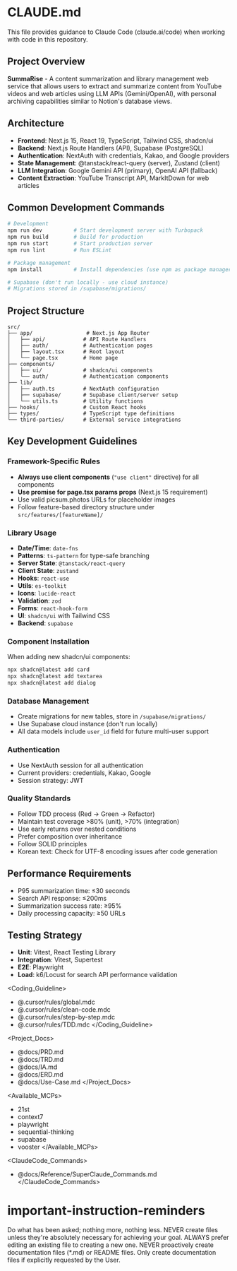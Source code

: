 # CLAUDE.md

This file provides guidance to Claude Code (claude.ai/code) when working with code in this repository.

## Project Overview
**SummaRise** - A content summarization and library management web service that allows users to extract and summarize content from YouTube videos and web articles using LLM APIs (Gemini/OpenAI), with personal archiving capabilities similar to Notion's database views.

## Architecture
- **Frontend**: Next.js 15, React 19, TypeScript, Tailwind CSS, shadcn/ui
- **Backend**: Next.js Route Handlers (API), Supabase (PostgreSQL)
- **Authentication**: NextAuth with credentials, Kakao, and Google providers
- **State Management**: @tanstack/react-query (server), Zustand (client)
- **LLM Integration**: Google Gemini API (primary), OpenAI API (fallback)
- **Content Extraction**: YouTube Transcript API, MarkItDown for web articles

## Common Development Commands

```bash
# Development
npm run dev          # Start development server with Turbopack
npm run build        # Build for production
npm run start        # Start production server
npm run lint         # Run ESLint

# Package management
npm install          # Install dependencies (use npm as package manager)

# Supabase (don't run locally - use cloud instance)
# Migrations stored in /supabase/migrations/
```

## Project Structure

```
src/
├── app/                 # Next.js App Router
│   ├── api/            # API Route Handlers
│   ├── auth/           # Authentication pages
│   ├── layout.tsx      # Root layout
│   └── page.tsx        # Home page
├── components/
│   ├── ui/             # shadcn/ui components
│   └── auth/           # Authentication components
├── lib/
│   ├── auth.ts         # NextAuth configuration
│   ├── supabase/       # Supabase client/server setup
│   └── utils.ts        # Utility functions
├── hooks/              # Custom React hooks
├── types/              # TypeScript type definitions
└── third-parties/      # External service integrations
```

## Key Development Guidelines

### Framework-Specific Rules
- **Always use client components** (`"use client"` directive) for all components
- **Use promise for page.tsx params props** (Next.js 15 requirement)
- Use valid picsum.photos URLs for placeholder images
- Follow feature-based directory structure under `src/features/[featureName]/`

### Library Usage
- **Date/Time**: `date-fns`
- **Patterns**: `ts-pattern` for type-safe branching
- **Server State**: `@tanstack/react-query`
- **Client State**: `zustand`
- **Hooks**: `react-use`
- **Utils**: `es-toolkit`
- **Icons**: `lucide-react`
- **Validation**: `zod`
- **Forms**: `react-hook-form`
- **UI**: `shadcn/ui` with Tailwind CSS
- **Backend**: `supabase`

### Component Installation
When adding new shadcn/ui components:
```bash
npx shadcn@latest add card
npx shadcn@latest add textarea
npx shadcn@latest add dialog
```

### Database Management
- Create migrations for new tables, store in `/supabase/migrations/`
- Use Supabase cloud instance (don't run locally)
- All data models include `user_id` field for future multi-user support

### Authentication
- Use NextAuth session for all authentication
- Current providers: credentials, Kakao, Google
- Session strategy: JWT

### Quality Standards
- Follow TDD process (Red → Green → Refactor)
- Maintain test coverage >80% (unit), >70% (integration)
- Use early returns over nested conditions
- Prefer composition over inheritance
- Follow SOLID principles
- Korean text: Check for UTF-8 encoding issues after code generation

## Performance Requirements
- P95 summarization time: ≤30 seconds
- Search API response: ≤200ms
- Summarization success rate: ≥95%
- Daily processing capacity: ≥50 URLs

## Testing Strategy
- **Unit**: Vitest, React Testing Library
- **Integration**: Vitest, Supertest
- **E2E**: Playwright
- **Load**: k6/Locust for search API performance validation

<Coding_Guideline>
- @.cursor/rules/global.mdc
- @.cursor/rules/clean-code.mdc
- @.cursor/rules/step-by-step.mdc
- @.cursor/rules/TDD.mdc
</Coding_Guideline>

<Project_Docs>
- @docs/PRD.md
- @docs/TRD.md
- @docs/IA.md
- @docs/ERD.md
- @docs/Use-Case.md
</Project_Docs>

<Available_MCPs>
- 21st
- context7
- playwright
- sequential-thinking
- supabase
- vooster
</Available_MCPs>

<ClaudeCode_Commands>
- @docs/Reference/SuperClaude_Commands.md
</ClaudeCode_Commands>

# important-instruction-reminders
Do what has been asked; nothing more, nothing less.
NEVER create files unless they're absolutely necessary for achieving your goal.
ALWAYS prefer editing an existing file to creating a new one.
NEVER proactively create documentation files (*.md) or README files. Only create documentation files if explicitly requested by the User.